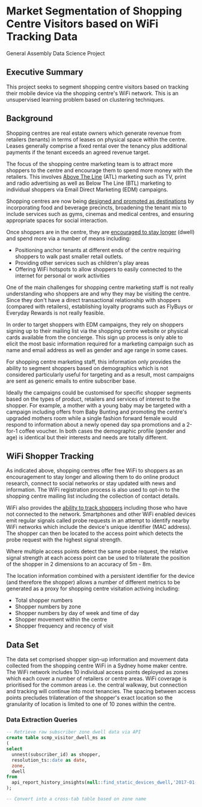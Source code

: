 # Market Segmentation of Shopping Centre Visitors based on WiFi Tracking Data
General Assembly Data Science Project

## Executive Summary

This project seeks to segment shopping centre visitors based on tracking their mobile device via the shopping centre's WiFi network. This is an unsupervised learning problem based on clustering techniques.

## Background

Shopping centres are real estate owners which generate revenue from retailers (tenants) in terms of leases on physical space within the centre. Leases generally comprise a fixed rental over the tenancy plus additional payments if the tenant exceeds an agreed revenue target. 

The focus of the shopping centre marketing team is to attract more shoppers to the centre and encourage them to spend more money with the retailers. This involves [Above The Line](https://www.feedough.com/atl-btl-ttl-marketing/) (ATL) marketing such as TV, print and radio advertising as well as Below The Line (BTL) marketing to individual shoppers via Email Direct Marketing (EDM) campaigns.

Shopping centres are now being [designed and promoted as destinations](http://communicationscollective.com.au/seven-ways-to-create-a-destination-shopping-centre-development/) by incorporating food and beverage precincts, broadening the tenant mix to include services such as gyms, cinemas and medical centres, and ensuring appropriate spaces for social interaction.

Once shoppers are in the centre, they are [encouraged to stay longer](https://www.choice.com.au/shopping/everyday-shopping/shopping-centres/articles/shopping-centre-design) (dwell) and spend more via a number of means including:
- Positioning anchor tenants at different ends of the centre requiring shoppers to walk past smaller retail outlets.
- Providing other services such as children's play areas
- Offering WiFi hotspots to allow shoppers to easily connected to the internet for personal or work activities

One of the main challenges for shopping centre marketing staff is not really understanding who shoppers are and why they may be visiting the centre. Since they don't have a direct transactional relationship with shoppers (compared with retailers), establishing loyalty programs such as FlyBuys or Everyday Rewards is not really feasible. 

In order to target shoppers with EDM campaigns, they rely on shoppers signing up to their mailing list via the shopping centre website or physical cards available from the concierge. This sign up process is only able to elicit the most basic information required for a marketing campaign such as name and email address as well as gender and age range in some cases. 

For shopping centre marketing staff, this information only provides the ability to segment shoppers based on demographics which is not considered particularly useful for targeting and as a result, most campaigns are sent as generic emails to entire subscriber base.

Ideally the campaigns could be customised for specific shopper segments based on the types of product, retailers and services of interest to the shopper. For example, a mother with a young baby may be targeted with a campaign including offers from Baby Bunting and promoting the centre's upgraded mothers room while a single fashion forward female would respond to information about a newly opened day spa promotions and a 2-for-1 coffee voucher. In both cases the demographic profile (gender and age) is identical but their interests and needs are totally different.

## WiFi Shopper Tracking

As indicated above, shopping centres offer free WiFi to shoppers as an encouragement to stay longer and allowing them to do online product research, connect to social networks or stay updated with news and information. The WiFi registration process is also used to opt-in to the shopping centre mailing list including the collection of contact details.

WiFi also provides the [ability to track shoppers](http://bgr.com/2014/02/19/how-smartphone-wi-fi-tracking-works/) including those who have not connected to the network. Smartphones and other WiFi enabled devices emit regular signals called probe requests in an attempt to identify nearby WiFi networks which include the device's unique identifier (MAC address). The shopper can then be located to the access point which detects the probe request with the highest signal strength.

Where multiple access points detect the same probe request, the relative signal strength at each access point can be used to trilaterate the position of the shopper in 2 dimensions to an accuracy of 5m - 8m.

The location information combined with a persistent identifier for the device (and therefore the shopper) allows a number of different metrics to be generated as a proxy for shopping centre visitation activing including:
- Total shopper numbers
- Shopper numbers by zone
- Shopper numbers by day of week and time of day
- Shopper movement within the centre
- Shopper frequency and recency of visit 

## Data Set

The data set comprised shopper sign-up information and movement data collected from the shopping centre WiFi in a Sydney home maker centre. The WiFi network includes 10 individual access points deployed as zones which each cover a number of retailers or centre areas. WiFi coverage is prioritised for the common areas i.e. the central walkway, but connection and tracking will continue into most tenancies. The spacing between access points precludes trilateration of the shopper's exact location so the granularity of location is limited to one of 10 zones within the centre.

### Data Extraction Queries
```SQL
-- Retrieve raw subscriber zone dwell data via API
create table scmp_visitor_dwell_ms as 
(
select 
  unnest(subscriber_id) as shopper,
  resolution_ts::date as date,
  zone,
  dwell 
from 
  api_report_history_insights(null::find_static_devices_dwell,'2017-01-01','2017-06-29','2000-01-01','2000-01-01','find static devices dwell','scmp','All','All','All','All','All','All','All','All','where 1=1','All','where 1=1')
);

-- Convert into a cross-tab table based on zone name



```
